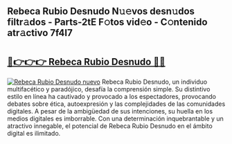 ## Rebeca Rubio Desnudo N𝚞𝚎vos desn𝚞dos filtr𝚊dos - Parts-2tE F𝚘tos vid𝚎o - C𝚘ntenido atr𝚊ctivo 7f4I7

# <h2><a href="http://mb8d6le.tromn.icu/?c=Rebeca+Rubio+Desnudo">🔗👉👉👉 Rebeca Rubio Desnudo 🔗🔗</a></h2>

[![Rebeca Rubio Desnudo nuevo](https://i.imgur.com/pEAQMta.gif)](http://mb8d6le.tromn.icu/?c=Rebeca+Rubio+Desnudo)
Rebeca Rubio Desnudo, un individuo multifacético y paradójico, desafía la comprensión simple. Su distintivo estilo en línea ha cautivado y provocado a los espectadores, provocando debates sobre ética, autoexpresión y las complejidades de las comunidades digitales. A pesar de la ambigüedad de sus intenciones, su huella en los medios digitales es imborrable. Con una determinación inquebrantable y un atractivo innegable, el potencial de Rebeca Rubio Desnudo en el ámbito digital es ilimitado.
